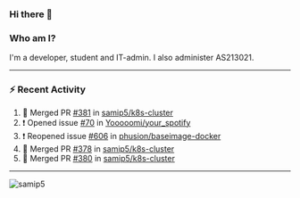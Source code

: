 ### Hi there 👋

### Who am I?
I'm a developer, student and IT-admin. I also administer AS213021.

---
### :zap: Recent Activity
<!--START_SECTION:activity-->
1. 🎉 Merged PR [#381](https://github.com/samip5/k8s-cluster/pull/381) in [samip5/k8s-cluster](https://github.com/samip5/k8s-cluster)
2. ❗️ Opened issue [#70](https://github.com/Yooooomi/your_spotify/issues/70) in [Yooooomi/your_spotify](https://github.com/Yooooomi/your_spotify)
3. ❗️ Reopened issue [#606](https://github.com/phusion/baseimage-docker/issues/606) in [phusion/baseimage-docker](https://github.com/phusion/baseimage-docker)
4. 🎉 Merged PR [#378](https://github.com/samip5/k8s-cluster/pull/378) in [samip5/k8s-cluster](https://github.com/samip5/k8s-cluster)
5. 🎉 Merged PR [#380](https://github.com/samip5/k8s-cluster/pull/380) in [samip5/k8s-cluster](https://github.com/samip5/k8s-cluster)
<!--END_SECTION:activity-->
---

<img align="center" src="https://github-readme-stats.vercel.app/api?username=samip5&show_icons=true" alt="samip5" />
